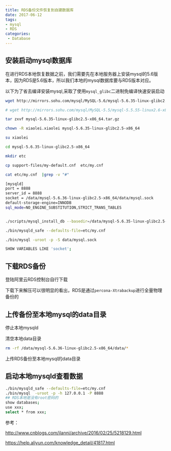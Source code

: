 ```yaml
---
title: RDS备份文件恢复到自建数据库
date: 2017-06-12
tags:
- mysql
- RDS
categories:
 - Database
---
```



## 安装启动mysql数据库

在进行RDS本地恢复数据之前，我们需要先在本地服务器上安装mysql的5.6版本，因为RDS是5.6版本，所以我们本地的mysql数据库要与RDS版本对应。

以下为了省去编译安装mysql,采取了使用`mysql_glibc`二进制免编译快速安装启动


```bash
wget http://mirrors.sohu.com/mysql/MySQL-5.6/mysql-5.6.35-linux-glibc2.5-x86_64.tar.gz

# wget http://mirrors.sohu.com/mysql/MySQL-5.5/mysql-5.5.55-linux2.6-x86_64.tar.gz

tar zxvf mysql-5.6.35-linux-glibc2.5-x86_64.tar.gz

chown -R xiaolei.xiaolei mysql-5.6.35-linux-glibc2.5-x86_64

su xiaolei

cd mysql-5.6.35-linux-glibc2.5-x86_64

mkdir etc

cp support-files/my-default.cnf  etc/my.cnf

cat etc/my.cnf  |grep -v "#"

[mysqld]
port = 8888
server_id = 8888
socket = /data/mysql-5.6.36-linux-glibc2.5-x86_64/data/mysql.sock
default-storage-engine=INNODB
sql_mode=NO_ENGINE_SUBSTITUTION,STRICT_TRANS_TABLES


./scripts/mysql_install_db --basedir=/data/mysql-5.6.35-linux-glibc2.5-x86_64 --datadir=/data/mysql-5.6.35-linux-glibc2.5-x86_64/data --defaults-file=etc/my.cnf

./bin/mysqld_safe --defaults-file=etc/my.cnf

./bin/mysql -uroot -p -S data/mysql.sock 

SHOW VARIABLES LIKE 'socket';
```

## 下载RDS备份

登陆阿里云RDS控制台自行下载

下载下来解压可以很明显的看出，RDS是通过`percona-Xtrabackup`进行全量物理备份的

## 上传备份至本地mysql的data目录

停止本地mysqld

清空本地data目录

```bash
rm -rf /data/mysql-5.6.36-linux-glibc2.5-x86_64/data/*
```

上传RDS备份至本地mysql的data目录

## 启动本地mysqld查看数据

```bash
./bin/mysqld_safe --defaults-file=etc/my.cnf
./bin/mysql  -uroot -p -h 127.0.0.1 -P 8888
## RDS本地是没有root密码的
show databases;
use xxx;
select * from xxx;
```


参考：

http://www.cnblogs.com/ilanni/archive/2016/02/25/5218129.html

https://help.aliyun.com/knowledge_detail/41817.html


